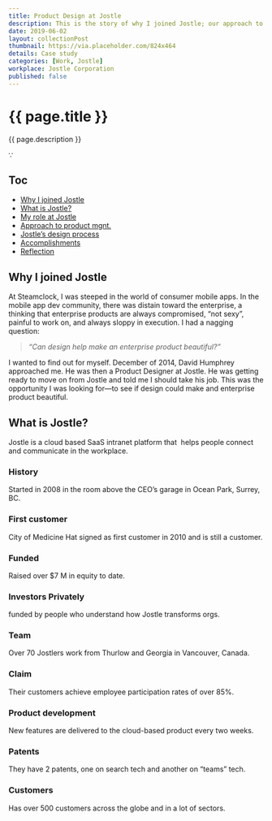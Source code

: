 ```yaml
---
title: Product Design at Jostle
description: This is the story of why I joined Jostle; our approach to product development, design process, and a summary of our what we achieved during my time there.
date: 2019-06-02
layout: collectionPost
thumbnail: https://via.placeholder.com/824x464
details: Case study
categories: [Work, Jostle]
workplace: Jostle Corporation
published: false
---
```


<div class="mw-900  bp1-u-textAlign-center  u-mar-auto  u-mar-t00  u-mar-b05">
  <h1 class="u-noMargin  u-mar-b01"><strong>{{ page.title }}</strong></h1>
  <p class="as-h3">{{ page.description }}</p>
  <p class="as-h5  bp1-u-textAlign-center  u-mar-b05">&#8757;</p>
</div>

<div class="mw-700  u-mar-auto  u-mar-t05  u-mar-b05">
    <h2><strong><a id="Intro_4"></a>Toc</strong></h2>
    <ul class="cleanList">
        <li><a href="">Why I joined Jostle</a></li>
        <li><a href="">What is Jostle?</a></li>
        <li><a href="">My role at Jostle</a></li>
        <li><a href="">Approach to product mgnt.</a></li>
        <li><a href="">Jostle’s design process</a></li>
        <li><a href="">Accomplishments</a></li>
        <li><a href="">Reflection</a></li>
    </ul>
</div>

<div class="mw-700  u-mar-auto  u-mar-t05  u-mar-b05">
    <h2><strong>Why I joined Jostle</strong></h2>
    <p>At Steamclock, I was steeped in the world of consumer mobile apps. In the mobile app dev community, there was distain toward the enterprise, a thinking that enterprise products are always compromised, “not sexy”, painful to work on, and always sloppy in execution. I had a nagging question:</p>
    <blockquote class="as-h5  c-grey03  u-noMargin"><p><em>“Can design help make an enterprise product beautiful?”</em></p></blockquote>
    <p>I wanted to find out for myself. December of 2014, David Humphrey approached me. He was then a Product Designer at Jostle. He was getting ready to move on from Jostle and told me I should take his job. This was the opportunity I was looking for—to see if design could make and enterprise product beautiful.</p>
    <h2><strong>What is Jostle?</strong></h2>
    <p>Jostle is a cloud based SaaS intranet platform that  helps people connect and communicate in the workplace.</p>
    <div class="Grid  Grid--withGutters">
        <div class="Grid-cell  u-size1of3">
            <h3 class="as-h5 u-noMargin  u-mar-b01"><strong>History</strong></h3>
            <p class="u-noMargin">Started in 2008 in the room above the CEO’s garage in Ocean Park, Surrey, BC.</p>
        </div>
        <div class="Grid-cell  u-size1of3">
            <h3 class="as-h5 u-noMargin  u-mar-b01"><strong>First customer</strong></h3>
            <p class="u-noMargin">City of Medicine Hat signed as first customer in 2010 and is still a customer.</p>
        </div>
        <div class="Grid-cell  u-size1of3">
            <h3 class="as-h5 u-noMargin  u-mar-b01"><strong>Funded</strong></h3>
            <p class="u-noMargin">Raised over $7 M in equity to date.</p>
        </div>
        <div class="Grid-cell  u-size1of3">
            <h3 class="as-h5 u-noMargin  u-mar-b01"><strong>Investors Privately</strong></h3>
            <p class="u-noMargin">funded by people who understand how Jostle transforms orgs.</p>
        </div>
        <div class="Grid-cell  u-size1of3">
            <h3 class="as-h5 u-noMargin  u-mar-b01"><strong>Team</strong></h3>
            <p class="u-noMargin">Over 70 Jostlers work from Thurlow and Georgia in Vancouver, Canada.</p>
        </div>
        <div class="Grid-cell  u-size1of3">
            <h3 class="as-h5 u-noMargin  u-mar-b01"><strong>Claim</strong></h3>
            <p class="u-noMargin">Their customers achieve employee participation rates of over 85%.</p>
        </div>
        <div class="Grid-cell  u-size1of3">
            <h3 class="as-h5 u-noMargin  u-mar-b01"><strong>Product development</strong></h3>
            <p class="u-noMargin">New features are delivered to the cloud-based product every two weeks.</p>
        </div>
        <div class="Grid-cell  u-size1of3">
            <h3 class="as-h5 u-noMargin  u-mar-b01"><strong>Patents</strong></h3>
            <p class="u-noMargin">They have 2 patents, one on search tech and another on “teams” tech.</p>
        </div>
        <div class="Grid-cell  u-size1of3">
            <h3 class="as-h5 u-noMargin  u-mar-b01"><strong>Customers</strong></h3>
            <p class="u-noMargin">Has over 500 customers across the globe and in a lot of sectors.</p>
        </div>
    </div>
</div>
